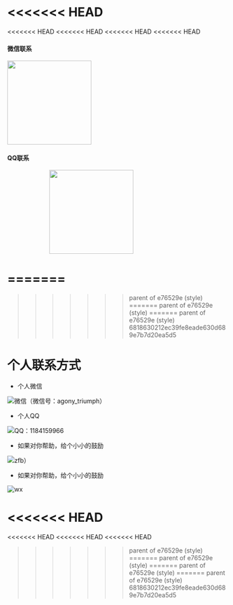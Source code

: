 <<<<<<< HEAD
=======
<<<<<<< HEAD
<<<<<<< HEAD
<<<<<<< HEAD
<<<<<<< HEAD
<!-- tabs:start -->
#### **微信联系**
<img style="width:20vw;" src="./_media/wx.jpg">

#### **QQ联系**

 <img style="width:20vw;margin-left:10vw;" src="./_media/qq.png"/>

<!-- tabs:end -->
=======
=======
>>>>>>> parent of e76529e (style)
=======
>>>>>>> parent of e76529e (style)
=======
>>>>>>> parent of e76529e (style)
>>>>>>> 6818630212ec39fe8eade630d689e7b7d20ea5d5
# 个人联系方式

+ 个人微信

![微信（微信号：agony_triumph）](./_media/wx.jpg)

+ 个人QQ

![QQ：1184159966](./_media/qq.png)

+ 如果对你帮助，给个小小的鼓励

![zfb）](./_media/zfbpay.jpg)

+ 如果对你帮助，给个小小的鼓励

![wx](./_media/wxpay.jpg)

<<<<<<< HEAD
=======
<<<<<<< HEAD
<<<<<<< HEAD
<<<<<<< HEAD
>>>>>>> parent of e76529e (style)
=======
>>>>>>> parent of e76529e (style)
=======
>>>>>>> parent of e76529e (style)
=======
>>>>>>> parent of e76529e (style)
>>>>>>> 6818630212ec39fe8eade630d689e7b7d20ea5d5
